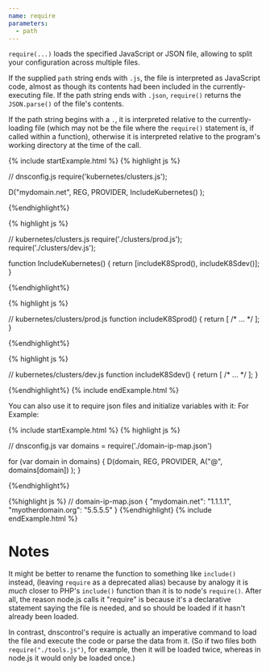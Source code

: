 ```yaml
---
name: require
parameters:
  - path
---
```


`require(...)` loads the specified JavaScript or JSON file, allowing
to split your configuration across multiple files.

If the supplied `path` string ends with `.js`, the file is interpreted
as JavaScript code, almost as though its contents had been included in
the currently-executing file.  If  the path string ends with `.json`,
`require()` returns the `JSON.parse()` of the file's contents.

If the path string begins with a `.`, it is interpreted relative to
the currently-loading file (which may not be the file where the
`require()` statement is, if called within a function), otherwise it
is interpreted relative to the program's working directory at the time
of the call.

{% include startExample.html %}
{% highlight js %}

// dnsconfig.js
require('kubernetes/clusters.js');

D("mydomain.net", REG, PROVIDER,
    IncludeKubernetes()
);

{%endhighlight%}

{% highlight js %}

// kubernetes/clusters.js
require('./clusters/prod.js');
require('./clusters/dev.js');

function IncludeKubernetes() {
    return [includeK8Sprod(), includeK8Sdev()];
}

{%endhighlight%}

{% highlight js %}

// kubernetes/clusters/prod.js
function includeK8Sprod() {
    return [ /* ... */ ];
}

{%endhighlight%}

{% highlight js %}

// kubernetes/clusters/dev.js
function includeK8Sdev() {
    return [ /* ... */ ];
}

{%endhighlight%}
{% include endExample.html %}

You can also use it to require json files and initialize variables with it:
For Example:

{% include startExample.html %}
{% highlight js %}

// dnsconfig.js
var domains = require('./domain-ip-map.json')

for (var domain in domains) {
    D(domain, REG, PROVIDER,
        A("@", domains[domain])
    );
}

{%endhighlight%}

{%highlight js %}
// domain-ip-map.json
{
    "mydomain.net": "1.1.1.1",
    "myotherdomain.org": "5.5.5.5"
}
{%endhighlight}
{% include endExample.html %}

# Notes

It might be better to rename the function to something like
`include()` instead, (leaving `require` as a deprecated alias) because
by analogy it is *much* closer to PHP's `include()` function than it
is to node's `require()`.  After all, the reason node.js calls it
"require" is because it's a declarative statement saying the file is
needed, and so should be loaded if it hasn't already been loaded.

In contrast, dnscontrol's require is actually an imperative command to
load the file and execute the code or parse the data from it.  (So if
two files both `require("./tools.js")`, for example, then it will be
loaded twice, whereas in node.js it would only be loaded once.)
